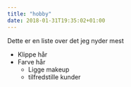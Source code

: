 ```yaml
---
title: "hobby"
date: 2018-01-31T19:35:02+01:00
---
```


Dette er en liste over det jeg nyder mest 

* Klippe hår
* Farve hår
  * Ligge makeup
  * tilfredstille kunder

